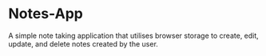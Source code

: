 # Notes-App
A simple note taking application that utilises browser storage to create, edit, update, and delete notes created by the user.
